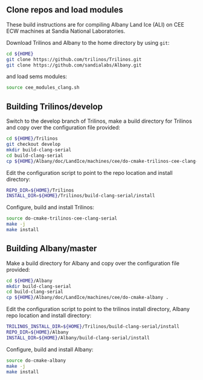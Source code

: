 ## Clone repos and load modules
These build instructions are for compiling Albany Land Ice (ALI) on CEE ECW machines at Sandia National Laboratories.

Download Trilinos and Albany to the home directory by using `git`:
```sh
cd ${HOME}
git clone https://github.com/trilinos/Trilinos.git
git clone https://github.com/sandialabs/Albany.git
```
and load sems modules:
```sh
source cee_modules_clang.sh
```

## Building Trilinos/develop
Switch to the develop branch of Trilinos, make a build directory for Trilinos and copy over the configuration file provided:
```sh
cd ${HOME}/Trilinos
git checkout develop
mkdir build-clang-serial
cd build-clang-serial
cp ${HOME}/Albany/doc/LandIce/machines/cee/do-cmake-trilinos-cee-clang-serial .
```
Edit the configuration script to point to the repo location and install directory:
```sh
REPO_DIR=${HOME}/Trilinos
INSTALL_DIR=${HOME}/Trilinos/build-clang-serial/install
```
Configure, build and install Trilinos:
```sh
source do-cmake-trilinos-cee-clang-serial
make -j
make install
```

## Building Albany/master
Make a build directory for Albany and copy over the configuration file provided:
```sh
cd ${HOME}/Albany
mkdir build-clang-serial
cd build-clang-serial
cp ${HOME}/Albany/doc/LandIce/machines/cee/do-cmake-albany .
```
Edit the configuration script to point to the trilinos install directory, Albany repo location and install directory:
```sh
TRILINOS_INSTALL_DIR=${HOME}/Trilinos/build-clang-serial/install
REPO_DIR=${HOME}/Albany
INSTALL_DIR=${HOME}/Albany/build-clang-serial/install
```
Configure, build and install Albany:
```sh
source do-cmake-albany
make -j
make install
```
